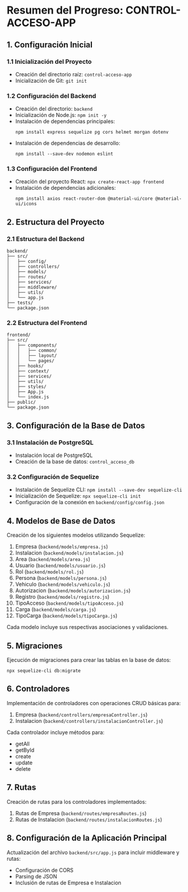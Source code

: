 # Resumen del Progreso: CONTROL-ACCESO-APP

## 1. Configuración Inicial

### 1.1 Inicialización del Proyecto
- Creación del directorio raíz: `control-acceso-app`
- Inicialización de Git: `git init`

### 1.2 Configuración del Backend
- Creación del directorio: `backend`
- Inicialización de Node.js: `npm init -y`
- Instalación de dependencias principales:
  ```
  npm install express sequelize pg cors helmet morgan dotenv
  ```
- Instalación de dependencias de desarrollo:
  ```
  npm install --save-dev nodemon eslint
  ```

### 1.3 Configuración del Frontend
- Creación del proyecto React: `npx create-react-app frontend`
- Instalación de dependencias adicionales:
  ```
  npm install axios react-router-dom @material-ui/core @material-ui/icons
  ```

## 2. Estructura del Proyecto

### 2.1 Estructura del Backend
```
backend/
├── src/
│   ├── config/
│   ├── controllers/
│   ├── models/
│   ├── routes/
│   ├── services/
│   ├── middleware/
│   ├── utils/
│   └── app.js
├── tests/
└── package.json
```

### 2.2 Estructura del Frontend
```
frontend/
├── src/
│   ├── components/
│   │   ├── common/
│   │   ├── layout/
│   │   └── pages/
│   ├── hooks/
│   ├── context/
│   ├── services/
│   ├── utils/
│   ├── styles/
│   ├── App.js
│   └── index.js
├── public/
└── package.json
```

## 3. Configuración de la Base de Datos

### 3.1 Instalación de PostgreSQL
- Instalación local de PostgreSQL
- Creación de la base de datos: `control_acceso_db`

### 3.2 Configuración de Sequelize
- Instalación de Sequelize CLI: `npm install --save-dev sequelize-cli`
- Inicialización de Sequelize: `npx sequelize-cli init`
- Configuración de la conexión en `backend/config/config.json`

## 4. Modelos de Base de Datos

Creación de los siguientes modelos utilizando Sequelize:

1. Empresa (`backend/models/empresa.js`)
2. Instalacion (`backend/models/instalacion.js`)
3. Area (`backend/models/area.js`)
4. Usuario (`backend/models/usuario.js`)
5. Rol (`backend/models/rol.js`)
6. Persona (`backend/models/persona.js`)
7. Vehiculo (`backend/models/vehiculo.js`)
8. Autorizacion (`backend/models/autorizacion.js`)
9. Registro (`backend/models/registro.js`)
10. TipoAcceso (`backend/models/tipoAcceso.js`)
11. Carga (`backend/models/carga.js`)
12. TipoCarga (`backend/models/tipoCarga.js`)

Cada modelo incluye sus respectivas asociaciones y validaciones.

## 5. Migraciones

Ejecución de migraciones para crear las tablas en la base de datos:
```
npx sequelize-cli db:migrate
```

## 6. Controladores

Implementación de controladores con operaciones CRUD básicas para:

1. Empresa (`backend/controllers/empresaController.js`)
2. Instalacion (`backend/controllers/instalacionController.js`)

Cada controlador incluye métodos para:
- getAll
- getById
- create
- update
- delete

## 7. Rutas

Creación de rutas para los controladores implementados:

1. Rutas de Empresa (`backend/routes/empresaRoutes.js`)
2. Rutas de Instalacion (`backend/routes/instalacionRoutes.js`)

## 8. Configuración de la Aplicación Principal

Actualización del archivo `backend/src/app.js` para incluir middleware y rutas:

- Configuración de CORS
- Parsing de JSON
- Inclusión de rutas de Empresa e Instalacion



